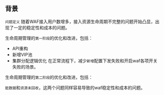 ## 背景
`问题定义`
随着WAF接入用户数增多，接入资源生命周期不完整的问题开始凸显，出现了一定的稳定性和成本的问题。

生命周期管理的`第一阶段`的优化和改进，包括：

- API重构
- 新增VIP池
- 集群分配逻辑优化
在正常流程下，减少`新增`配置下发失败和开启waf各项开关失败的场景。

生命周期管理的`第二阶段`的优化和改进，包括：

`脏数据`和`资源未回收`，这两个问题同样容易导致的waf稳定性和成本的问题。